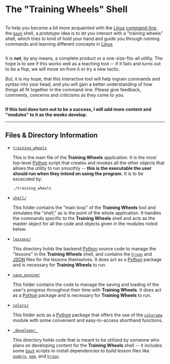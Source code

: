 The "Training Wheels" Shell
========================

<p align="center">
  <img src="https://github.com/JohnHammond/training_wheels-public/blob/master/pictures/bash.png?raw=true" alt=""/>
</p>

To help you become a bit more acquainted with the [Linux][Linux] [command-line], the [`bash`][bash] shell, a _prototype_ idea is to let you interact with a "training wheels" shell, which tries to kind of hold your hand and guide you through running commands and learning different concepts in [Linux].

<p align="center">
  <img src="https://github.com/JohnHammond/training_wheels-public/blob/master/pictures/load_a_lesson.png?raw=true" alt=""/>
</p>

It is ___not___, by any means, a complete product or a one-size-fits-all utility. The hope is to see if this works well as a teaching tool -- if it fails and turns out to be a flop, we will move on from it or try a new tactic.

_But_, it is my hope, that this interactive tool will help ingrain commands and syntax into your head, and you will gain a better understanding of how things all fit together in the command-line. Please give feedback, comments, concerns and criticisms as they come to you.

<p align="center">
  <img src="https://github.com/JohnHammond/training_wheels-public/blob/master/pictures/running.png?raw=true" alt=""/>
</p>

__If this tool does turn out to be a success, I will add more content and "modules" to it as the weeks develop.__

---------------

Files & Directory Information
--------

* [`training_wheels`](training_wheels)
    
    This is the main file of the __Training Wheels__ application. It is the most top-level [Python] script that creates and invokes all the other objects that allows the utility to run smoothly -- __this is the executable the user should run when they intend on using the program.__ It is to be excecuted by:

    ```
    ./training_wheels
    ```

* [`shell/`](shell/)
    
    This folder contains the "main loop" of the __Training Wheels__ tool and simulates the "shell," as is the point of the whole application. It handles the commands specific to the __Training Wheels__ shell and acts as the master object for all the code and objects given in the modules noted below.

* [`lessons/`](lessons/)
    
    This directory holds the backend [Python] source code to manage the "lessons" in the __Training Wheels__ shell, and contains the [`hjson`][hjson] and [JSON] files for the lessons themselves. It does act as a [Python] package and is necessary for __Training Wheels__ to run.

* [`save_engine/`](save_engine/)
    
    This folder contains the code to manage the saving and loading of the user's progress throughout their time with __Training Wheels__. It does act as a [Python] package and is necessary for __Training Wheels__ to run.

* [`colors/`](colors/)
    
    This folder acts as a [Python] package that offers the use of the [`colorama`][colorama] module with some convenient and easy-to-access shorthand functions. 

* [`_developer_`](_developer_)
    
    This directory holds code that is meant to be utilized by someone who plans on developing content for the __Training Wheels__ shell -- it includes some [`bash`][bash] scripts to install dependencies to build lesson files like [`nodejs`][nodejs], [`npm`][npm],  and [`hjson`][hjson]. 



[MicroSD]: https://en.wikipedia.org/wiki/MicroSD
[Raspbian]: https://www.raspberrypi.org/downloads/raspbian/
[operating system]: https://en.wikipedia.org/wiki/Operating_system
[operating systems]: https://en.wikipedia.org/wiki/Operating_system
[github]: https://github.com/
[bash]: https://en.wikipedia.org/wiki/Bash_(Unix_shell)
[IMG]: https://en.wikipedia.org/wiki/IMG_(file_format)
[Linux]: https://en.wikipedia.org/wiki/Linux
[Microsoft Windows]: https://en.wikipedia.org/wiki/Microsoft_Windows
[command-line]: https://en.wikipedia.org/wiki/Command-line_interface
[command line]: https://en.wikipedia.org/wiki/Command-line_interface
[Raspberry Pi]: https://www.raspberrypi.org/
[open-source]: https://en.wikipedia.org/wiki/Open-source_software
[Python]: https://www.python.org/
[colorama]: https://pypi.python.org/pypi/colorama
[nodejs]: https://nodejs.org/en/
[hjson]: https://hjson.org/
[npm]: https://www.npmjs.com/
[JSON]: http://www.json.org/
